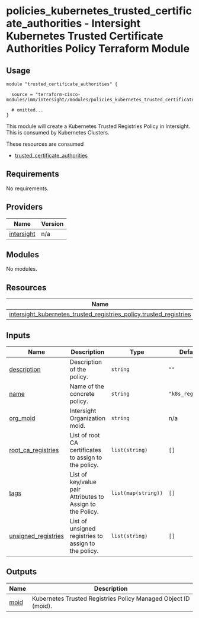 # policies_kubernetes_trusted_certificate_authorities - Intersight Kubernetes Trusted Certificate Authorities Policy Terraform Module

## Usage

```hcl
module "trusted_certificate_authorities" {

  source = "terraform-cisco-modules/imm/intersight//modules/policies_kubernetes_trusted_certificate_authorities"

  # omitted...
}
```

This module will create a Kubernetes Trusted Registries Policy in Intersight.  This is consumed by Kubernetes Clusters.  

These resources are consumed

* [trusted_certificate_authorities](https://registry.terraform.io/providers/CiscoDevNet/intersight/latest/docs/resources/kubernetes_trusted_registries_policy)

<!-- BEGINNING OF PRE-COMMIT-TERRAFORM DOCS HOOK -->
## Requirements

No requirements.

## Providers

| Name | Version |
|------|---------|
| <a name="provider_intersight"></a> [intersight](#provider\_intersight) | n/a |

## Modules

No modules.

## Resources

| Name | Type |
|------|------|
| [intersight_kubernetes_trusted_registries_policy.trusted_registries](https://registry.terraform.io/providers/CiscoDevNet/intersight/latest/docs/resources/kubernetes_trusted_registries_policy) | resource |

## Inputs

| Name | Description | Type | Default | Required |
|------|-------------|------|---------|:--------:|
| <a name="input_description"></a> [description](#input\_description) | Description of the policy. | `string` | `""` | no |
| <a name="input_name"></a> [name](#input\_name) | Name of the concrete policy. | `string` | `"k8s_registry"` | no |
| <a name="input_org_moid"></a> [org\_moid](#input\_org\_moid) | Intersight Organization moid. | `string` | n/a | yes |
| <a name="input_root_ca_registries"></a> [root\_ca\_registries](#input\_root\_ca\_registries) | List of root CA certificates to assign to the policy. | `list(string)` | `[]` | no |
| <a name="input_tags"></a> [tags](#input\_tags) | List of key/value pair Attributes to Assign to the Policy. | `list(map(string))` | `[]` | no |
| <a name="input_unsigned_registries"></a> [unsigned\_registries](#input\_unsigned\_registries) | List of unsigned registries to assign to the policy. | `list(string)` | `[]` | no |

## Outputs

| Name | Description |
|------|-------------|
| <a name="output_moid"></a> [moid](#output\_moid) | Kubernetes Trusted Registries Policy Managed Object ID (moid). |
<!-- END OF PRE-COMMIT-TERRAFORM DOCS HOOK -->
